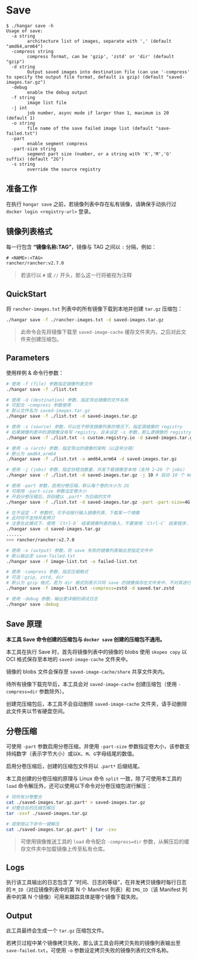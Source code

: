 # Save

```console
$ ./hangar save -h
Usage of save:
  -a string
        architecture list of images, separate with ',' (default "amd64,arm64")
  -compress string
        compress format, can be 'gzip', 'zstd' or 'dir' (default "gzip")
  -d string
        Output saved images into destination file (can use '-compress' to specify the output file format, default is gzip) (default "saved-images.tar.gz")
  -debug
        enable the debug output
  -f string
        image list file
  -j int
        job number, async mode if larger than 1, maximum is 20 (default 1)
  -o string
        file name of the save failed image list (default "save-failed.txt")
  -part
        enable segment compress
  -part-size string
        segment part size (number, or a string with 'K','M','G' suffix) (default "2G")
  -s string
        override the source registry
```

## 准备工作

在执行 `hangar save` 之前，若镜像列表中存在私有镜像，请确保手动执行过 `docker login <registry-url>` 登录。

## 镜像列表格式

每一行包含 **“镜像名称:TAG”**，镜像与 TAG 之间以 `:` 分隔，例如：

```txt
# <NAME>:<TAG>
rancher/rancher:v2.7.0
```

> 若该行以 `#` 或 `//` 开头，那么这一行将被视为注释

## QuickStart

将 `rancher-images.txt` 列表中的所有镜像下载到本地并创建 `tar.gz` 压缩包：

```sh
./hangar save -f ./rancher-images.txt -d saved-images.tar.gz
```

> 此命令会先将镜像下载至 `saved-image-cache` 缓存文件夹内，之后对此文件夹创建压缩包。

## Parameters

使用样例 & 命令行参数：

```sh
# 使用 -f (file) 参数指定镜像列表文件
./hangar save -f ./list.txt

# 使用 -d (destination) 参数，指定导出镜像的文件名称
# 可配合 -compress 参数使用
# 默认文件名为 saved-images.tar.gz
./hangar save -f ./list.txt -d saved-images.tar.gz

# 使用 -s (source) 参数，可以在不修改镜像列表的情况下，指定源镜像的 registry
# 如果镜像列表中的源镜像没有写 registry，且未设定 -s 参数，那么源镜像的 registry 会被设定为默认的 docker.io
./hangar save -f ./list.txt -s custom.registry.io -d saved-images.tar.gz

# 使用 -a (arch) 参数，指定导出的镜像的架构（以逗号分隔）
# 默认为 amd64,arm64
./hangar save -f ./list.txt -a amd64,arm64 -d saved-images.tar.gz

# 使用 -j (jobs) 参数，指定协程池数量，并发下载镜像至本地（支持 1~20 个 jobs）
./hangar save -f ./list.txt -d saved-images.tar.gz -j 10 # 启动 10 个 Worker

# 使用 -part 参数，启用分卷压缩，默认每个卷的大小为 2G
# 可使用 -part-size 参数设定卷大小
# 开启分卷压缩后，将创建以 .part* 为后缀的文件
./hangar save -f ./list.txt -d saved-images.tar.gz -part -part-size=4G # 指定每个卷大小为 4G

# 在不设定 -f 参数时，可手动按行输入镜像列表，下载某一个镜像
# 此时将不支持并发拷贝
# 注意在此模式下，使用 `Ctrl-D` 结束镜像列表的输入，不要使用 `Ctrl-C` 结束程序，否则将无法创建压缩包！
./hangar save -d saved-images.tar.gz
......
>>> rancher/rancher:v2.7.0

# 使用 -o (output) 参数，将 save 失败的镜像列表输出至指定文件中
# 默认输出至 save-failed.txt
./hangar save -f image-list.txt -o failed-list.txt

# 使用 -compress 参数，指定压缩格式
# 可选：gzip, zstd, dir
# 默认为 gzip 格式，若为 dir 格式则表示只将 save 的镜像保存在文件夹中，不对其进行压缩
./hangar save -f image-list.txt -compress=zstd -d saved.tar.zstd

# 使用 -debug 参数，输出更详细的调试日志
./hangar save -debug
```

## Save 原理

**本工具 Save 命令创建的压缩包与 `docker save` 创建的压缩包不通用。**

本工具在执行 Save 时，首先将镜像列表中的镜像的 blobs 使用 `skopeo copy` 以 OCI 格式保存至本地的 `saved-image-cache` 文件夹中。

镜像的 blobs 文件会保存至 `saved-image-cache/share` 共享文件夹内。

待所有镜像下载完毕后，本工具会对 `saved-image-cache` 创建压缩包（使用 `-compress=dir` 参数除外）。

创建完压缩包后，本工具不会自动删除 `saved-image-cache` 文件夹，请手动删除此文件夹以节省硬盘空间。

## 分卷压缩

可使用 `-part` 参数启用分卷压缩，并使用 `-part-size` 参数指定卷大小，该参数支持纯数字（表示字节大小）或以`K`、`M`、`G`字母结尾的数值。

启用分卷压缩后，创建的压缩包文件将以 `.part*` 后缀结尾。

本工具创建的分卷压缩的原理与 Linux 命令 `split` 一致，除了可使用本工具的 `load` 命令解压外，还可以使用以下命令对分卷压缩包进行解压：

```sh
# 将所有分卷整合
cat ./saved-images.tar.gz.part* > saved-images.tar.gz
# 对整合后的压缩包解压
tar -zxvf ./saved-images.tar.gz

# 或使用以下命令一键解压
cat ./saved-images.tar.gz.part* | tar -zxv
```

> 可使用镜像推送工具的 `load` 命令配合 `-compress=dir` 参数，从解压后的缓存文件夹中加载镜像上传至私有仓库。

## Logs

执行该工具输出的日志包含了 “时间、日志的等级”，在并发拷贝镜像时每行日志的 `M_ID`（对应镜像列表中的第 N 个 Manifest 列表）和 `IMG_ID`（该 Manifest 列表中的第 N 个镜像）可用来跟踪具体是哪个镜像下载失败。

## Output

此工具最终会生成一个 `tar.gz` 压缩包文件。

若拷贝过程中某个镜像拷贝失败，那么该工具会将拷贝失败的镜像列表输出至 `save-failed.txt`，可使用 `-o` 参数设定拷贝失败的镜像列表的文件名称。
